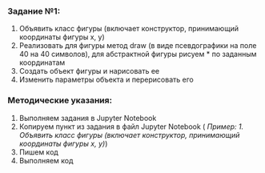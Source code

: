 ### Задание №1:
1.	Объявить класс фигуры (включает конструктор, принимающий координаты фигуры x, y)
2.	Реализовать для фигуры метод draw (в виде псевдографики на поле 40 на 40 символов), для абстрактной фигуры рисуем * по заданным координатам
3.	Создать объект фигуры и нарисовать ее
4.	Изменить параметры объекта и перерисовать его

  

### Методические указания:
1. Выполняем задания в Jupyter Notebook
2. Копируем пункт из задания в файл Jupyter Notebook ( *Пример: 1. Объявить класс фигуры (включает конструктор, принимающий координаты фигуры x, y)*)
3. Пишем код
4. Выполняем код
